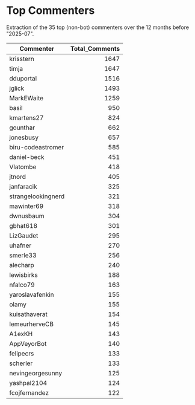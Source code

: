 # Top Commenters

Extraction of the 35 top (non-bot) commenters 
over the 12 months before "2025-07".


| Commenter          | Total_Comments |
| ------------------ | -------------: |
| krisstern          |           1647 |
| timja              |           1647 |
| dduportal          |           1516 |
| jglick             |           1493 |
| MarkEWaite         |           1259 |
| basil              |            950 |
| kmartens27         |            824 |
| gounthar           |            662 |
| jonesbusy          |            657 |
| biru-codeastromer  |            585 |
| daniel-beck        |            451 |
| Vlatombe           |            418 |
| jtnord             |            405 |
| janfaracik         |            325 |
| strangelookingnerd |            321 |
| mawinter69         |            318 |
| dwnusbaum          |            304 |
| gbhat618           |            301 |
| LizGaudet          |            295 |
| uhafner            |            270 |
| smerle33           |            256 |
| alecharp           |            240 |
| lewisbirks         |            188 |
| nfalco79           |            163 |
| yaroslavafenkin    |            155 |
| olamy              |            155 |
| kuisathaverat      |            154 |
| lemeurherveCB      |            145 |
| A1exKH             |            143 |
| AppVeyorBot        |            140 |
| felipecrs          |            133 |
| scherler           |            133 |
| nevingeorgesunny   |            125 |
| yashpal2104        |            124 |
| fcojfernandez      |            122 |
